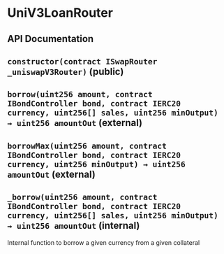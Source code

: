 # UniV3LoanRouter

## API Documentation

## `constructor(contract ISwapRouter _uniswapV3Router)` (public)

## `borrow(uint256 amount, contract IBondController bond, contract IERC20 currency, uint256[] sales, uint256 minOutput) → uint256 amountOut` (external)

## `borrowMax(uint256 amount, contract IBondController bond, contract IERC20 currency, uint256 minOutput) → uint256 amountOut` (external)

## `_borrow(uint256 amount, contract IBondController bond, contract IERC20 currency, uint256[] sales, uint256 minOutput) → uint256 amountOut` (internal)

Internal function to borrow a given currency from a given collateral
